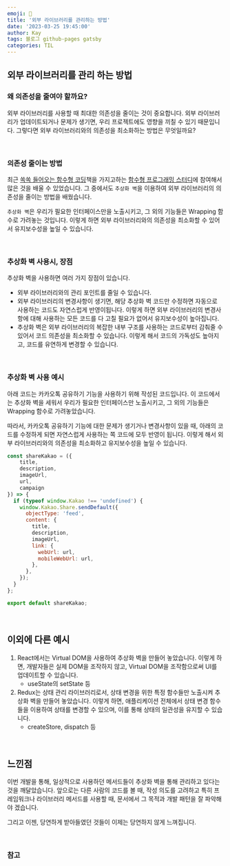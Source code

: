 ```yaml
---
emoji: 👋
title: '외부 라이브러리를 관리하는 방법'
date: '2023-03-25 19:45:00'
author: Kay
tags: 블로그 github-pages gatsby
categories: TIL
---
```


## 외부 라이브러리를 관리 하는 방법
### 왜 의존성을 줄여야 할까요?
외부 라이브러리를 사용할 때 최대한 의존성을 줄이는 것이 중요합니다.
외부 라이브러리가 업데이트되거나 문제가 생기면, 우리 프로젝트에도 영향을 끼칠 수 있기 때문입니다.
그렇다면 외부 라이브러리와의 의존성을 최소화하는 방법은 무엇일까요?

<br>

### 의존성 줄이는 방법
최근 [쏙쏙 들어오는 함수형 코딩](http://www.yes24.com/Product/Goods/108748841)책을 가지고하는 [함수형 프로그래밍 스터디](https://free-ko.github.io/study-js-functionalProgramming-1/)에 참여해서 많은 것을 배울 수 있었습니다.
그 중에서도 `추상화 벽`을 이용하여 외부 라이브러리의 의존성을 줄이는 방법을 배웠습니다.

`추상화 벽`은 우리가 필요한 인터페이스만을 노출시키고, 그 외의 기능들은 Wrapping 함수로 가려놓는 것입니다.
이렇게 하면 외부 라이브러리와의 의존성을 최소화할 수 있어서 유지보수성을 높일 수 있습니다.

<br>

### 추상화 벽 사용시, 장점
추상화 벽을 사용하면 여러 가지 장점이 있습니다.
- 외부 라이브러리와의 관리 포인트를 줄일 수 있습니다.
- 외부 라이브러리의 변경사항이 생기면, 해당 추상화 벽 코드만 수정하면 자동으로 사용하는 코드도 자연스럽게 반영이됩니다. 이렇게 하면 외부 라이브러리의 변경사항에 대해 사용하는 모든 코드를 다 고칠 필요가 없어서 유지보수성이 높아집니다.
- 추상화 벽은 외부 라이브러리의 복잡한 내부 구조를 사용하는 코드로부터 감춰줄 수 있어서 코드 의존성을 최소화할 수 있습니다. 이렇게 해서 코드의 가독성도 높아지고, 코드를 유연하게 변경할 수 있습니다.

<br>

### 추상화 벽 사용 예시
아래 코드는 카카오톡 공유하기 기능을 사용하기 위해 작성된 코드입니다.
이 코드에서는 추상화 벽을 세워서 우리가 필요한 인터페이스만 노출시키고, 그 외의 기능들은 Wrapping 함수로 가려놓았습니다.

따라서, 카카오톡 공유하기 기능에 대한 문제가 생기거나 변경사항이 있을 때, 아래의 코드를 수정하게 되면
자연스럽게 사용하는 쪽 코드에 모두 반영이 됩니다. 이렇게 해서 외부 라이브러리와의 의존성을 최소화하고 유지보수성을 높일 수 있습니다.

```jsx
const shareKakao = ({
    title,
    description,
    imageUrl,
    url,
    campaign
}) => {
  if (typeof window.Kakao !== 'undefined') {
    window.Kakao.Share.sendDefault({
      objectType: 'feed',
      content: {
        title,
        description,
        imageUrl,
        link: {
          webUrl: url,
          mobileWebUrl: url,
        },
      },
    });
  }
};

export default shareKakao;
```

<br/>

## 이외에 다른 예시
1. React에서는 Virtual DOM을 사용하여 추상화 벽을 만들어 놓았습니다. 이렇게 하면, 개발자들은 실제 DOM을 조작하지 않고, Virtual DOM을 조작함으로써 UI를 업데이트할 수 있습니다.
   - useState의 setState 등
2. Redux는 상태 관리 라이브러리로서, 상태 변경을 위한 특정 함수들만 노출시켜 추상화 벽을 만들어 놓았습니다. 이렇게 하면, 애플리케이션 전체에서 상태 변경 함수들을 이용하여 상태를 변경할 수 있으며, 이를 통해 상태의 일관성을 유지할 수 있습니다.
   - createStore, dispatch 등

<br/>

## 느낀점
이번 개발을 통해, 일상적으로 사용하던 메서드들이 추상화 벽을 통해 관리하고 있다는 것을 깨달았습니다.
앞으로는 다른 사람의 코드를 볼 때, 작성 의도를 고려하고 특히 프레임워크나 라이브러리 메서드를 사용할 때, 문서에서 그 목적과 개발 패턴을 잘 파악해야 겠습니다.

그리고 이젠, 당연하게 받아들였던 것들이 이제는 당연하지 않게 느껴집니다.

<br/>

### 참고

```toc
```
